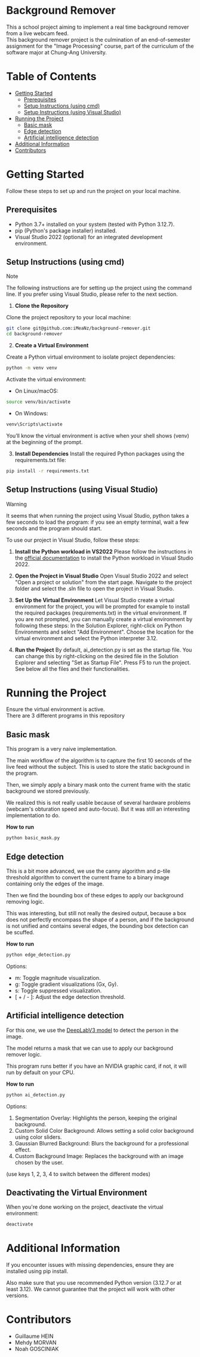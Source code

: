 # Background Remover
This a school project aiming to implement a real time background remover from a live webcam feed.  
This background remover project is the culmination of an end-of-semester assignment for the "Image Processing" course, part of the curriculum of the software major at Chung-Ang University. 

# Table of Contents
- [Getting Started](#getting-started)
  * [Prerequisites](#prerequisites)
  * [Setup Instructions (using cmd)](#setup-instructions-using-cmd)
  * [Setup Instructions (using Visual Studio)](#setup-instructions)
- [Running the Project](#running-the-project)
  * [Basic mask](#basic-mask)
  * [Edge detection](#edge-detection)
  * [Artificial intelligence detection](#artificial-intelligence-detection)
- [Additional Information](#additional-information)
- [Contributors](#contributors)

# Getting Started
Follow these steps to set up and run the project on your local machine.

## Prerequisites
- Python 3.7+ installed on your system (tested with Python 3.12.7).
- pip (Python's package installer) installed.
- Visual Studio 2022 (optional) for an integrated development environment.

## Setup Instructions (using cmd)

> [!NOTE]
> The following instructions are for setting up the project using the command line. If you prefer using Visual Studio, please refer to the next section.

1. **Clone the Repository**
 
Clone the project repository to your local machine:
```bash
git clone git@github.com:iMeaNz/background-remover.git
cd background-remover
```

2. **Create a Virtual Environment**

Create a Python virtual environment to isolate project dependencies:
```bash
python -m venv venv
```

Activate the virtual environment:
- On Linux/macOS:
```bash
source venv/bin/activate
```
- On Windows:
```bash
venv\Scripts\activate
```
You’ll know the virtual environment is active when your shell shows (venv) at the beginning of the prompt.

3. **Install Dependencies**
Install the required Python packages using the requirements.txt file:
```bash
pip install -r requirements.txt
```

## Setup Instructions (using Visual Studio)

> [!WARNING]
> It seems that when running the project using Visual Studio, python takes a few seconds to load the program: if you see an empty terminal, wait a few seconds and the program should start.

To use our project in Visual Studio, follow these steps:

1. **Install the Python workload in VS2022**
Please follow the instructions in the [official documentation](https://learn.microsoft.com/en-us/visualstudio/python/installing-python-support-in-visual-studio?view=vs-2022) to install the Python workload in Visual Studio 2022.

2. **Open the Project in Visual Studio**
Open Visual Studio 2022 and select "Open a project or solution" from the start page. Navigate to the project folder and select the .sln file to open the project in Visual Studio.

3. **Set Up the Virtual Environment**
Let Visual Studio create a virtual environment for the project, you will be prompted for example to install the required packages (requirements.txt) in the virtual environment.
If you are not prompted, you can manually create a virtual environment by following these steps: In the Solution Explorer, right-click on Python Environments and select "Add Environment". Choose the location for the virtual environment and select the Python interpreter 3.12.

4. **Run the Project**
By default, ai_detection.py is set as the startup file. You can change this by right-clicking on the desired file in the Solution Explorer and selecting "Set as Startup File". Press F5 to run the project.
See below all the files and their functionalities.

# Running the Project

Ensure the virtual environment is active.  
There are 3 different programs in this repository

## Basic mask
This program is a very naive implementation.

The main workflow of the algorithm is to capture the first 10 seconds of the live feed without the subject. This is used to store the static background in the program.  

Then, we simply apply a binary mask onto the current frame with the static background we stored previously.  

We realized this is not really usable because of several hardware problems (webcam's obturation speed and auto-focus). But it was still an interesting implementation to do.

**How to run**
```bash
python basic_mask.py
```

## Edge detection
This is a bit more advanced, we use the canny algorithm and p-tile threshold algorithm to convert the current frame to a binary image containing only the edges of the image.  

Then we find the bounding box of these edges to apply our background removing logic.  

This was interesting, but still not really the desired output, because a box does not perfectly encompass the shape of a person, and if the background is not unified and contains several edges, the bounding box detection can be scuffed.

**How to run**
```bash
python edge_detection.py
```

Options:
 - m: Toggle magnitude visualization.
 - g: Toggle gradient visualizations (Gx, Gy).
 - s: Toggle suppressed visualization.
 - [ + / - ]: Adjust the edge detection threshold.

## Artificial intelligence detection
For this one, we use the [DeepLabV3 model](https://pytorch.org/hub/pytorch_vision_deeplabv3_resnet101/) to detect the person in the image.

The model returns a mask that we can use to apply our background remover logic.

This program runs better if you have an NVIDIA graphic card, if not, it will run by default on your CPU.

**How to run**
```bash
python ai_detection.py
```
Options:
1. Segmentation Overlay: Highlights the person, keeping the original background.
2. Custom Solid Color Background: Allows setting a solid color background using color sliders.
3. Gaussian Blurred Background: Blurs the background for a professional effect.
4. Custom Background Image: Replaces the background with an image chosen by the user.

(use keys 1, 2, 3, 4 to switch between the different modes)

## Deactivating the Virtual Environment
When you're done working on the project, deactivate the virtual environment:

```bash
deactivate
```
# Additional Information

If you encounter issues with missing dependencies, ensure they are installed using pip install.

Also make sure that you use recommended Python version (3.12.7 or at least 3.12). We cannot guarantee that the project will work with other versions.

# Contributors

- Guillaume HEIN
- Mehdy MORVAN
- Noah GOSCINIAK

